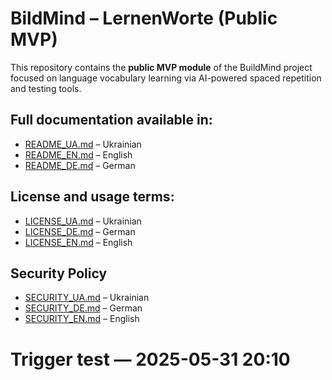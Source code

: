 # BildMind – LernenWorte (Public MVP)

This repository contains the **public MVP module** of the BuildMind project
focused on language vocabulary learning via AI-powered spaced repetition and testing tools.

## Full documentation available in:
- [README_UA.md](docs/README_UA.md) – Ukrainian
- [README_EN.md](docs/README_EN.md) – English
- [README_DE.md](docs/README_DE.md) – German

## License and usage terms:
- [LICENSE_UA.md](docs/LICENSE_UA.md) – Ukrainian
- [LICENSE_DE.md](docs/LICENSE_DE.md) – German
- [LICENSE_EN.md](docs/LICENSE_EN.md) – English

## Security Policy
- [SECURITY_UA.md](docs/SECURITY_UA.md) – Ukrainian
- [SECURITY_DE.md](docs/SECURITY_DE.md) – German
- [SECURITY_EN.md](docs/SECURITY_EN.md) – English

# Trigger test — 2025-05-31 20:10
